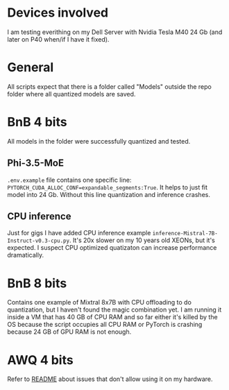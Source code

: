 # Devices involved
I am testing everithing on my Dell Server with Nvidia Tesla M40 24 Gb (and later on P40 when/if I have it fixed).

# General
All scripts expect that there is a folder called "Models" outside the repo folder where all quantized models
are saved.

# BnB 4 bits
All models in the folder were successfully quantized and tested. 

## Phi-3.5-MoE
`.env.example` file contains one specific line: `PYTORCH_CUDA_ALLOC_CONF=expandable_segments:True`. It helps to just fit
model into 24 Gb. Without this line quantization and inference crashes.

## CPU inference
Just for gigs I have added CPU inference example `inference-Mistral-7B-Instruct-v0.3-cpu.py`. It's 20x slower on my 10 years old XEONs,
but it's expected. I suspect CPU optimized quatizaton can increase performance dramatically.

# BnB 8 bits
Contains one example of Mixtral 8x7B with CPU offloading to do quantization, but I haven't found the magic combination yet.
I am running it inside a VM that has 40 GB of CPU RAM and so far either it's killed by the OS because the script
occupies all CPU RAM or PyTorch is crashing because 24 GB of GPU RAM is not enough.

# AWQ 4 bits
Refer to [README](awq-4bit/README.txt) about issues that don't allow using it on my hardware.
